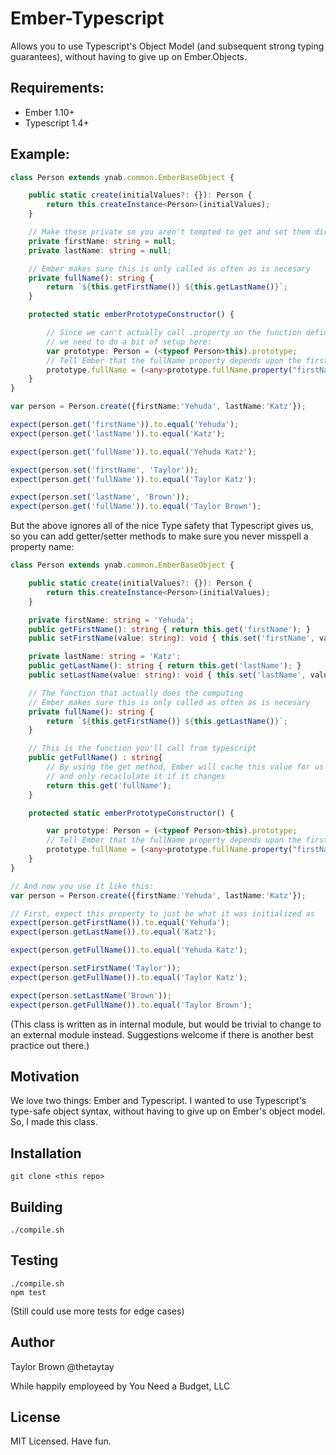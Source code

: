 
Ember-Typescript
====================

Allows you to use Typescript's Object Model (and subsequent strong typing guarantees), without having to give up on Ember.Objects.

## Requirements:

* Ember 1.10+
* Typescript 1.4+

## Example:

```typescript
class Person extends ynab.common.EmberBaseObject {

    public static create(initialValues?: {}): Person {
        return this.createInstance<Person>(initialValues);
    }

    // Make these private so you aren't tempted to get and set them directly
    private firstName: string = null;
    private lastName: string = null;

    // Ember makes sure this is only called as often as is necesary
    private fullName(): string {
        return `${this.getFirstName()} ${this.getLastName()}`;
    }

    protected static emberPrototypeConstructor() {

        // Since we can't actually call .property on the function definition (see comments above),
        // we need to do a bit of setup here:
        var prototype: Person = (<typeof Person>this).prototype;
        // Tell Ember that the fullName property depends upon the firstName and lastName properties
        prototype.fullName = (<any>prototype.fullName.property("firstName", "lastName")).readOnly();
    }
}

var person = Person.create({firstName:'Yehuda', lastName:'Katz'});

expect(person.get('firstName')).to.equal('Yehuda');
expect(person.get('lastName')).to.equal('Katz');

expect(person.get('fullName')).to.equal('Yehuda Katz');

expect(person.set('firstName', 'Taylor'));
expect(person.get('fullName')).to.equal('Taylor Katz');

expect(person.set('lastName', 'Brown'));
expect(person.get('fullName')).to.equal('Taylor Brown');

```

But the above ignores all of the nice Type safety that Typescript gives us,
so you can add getter/setter methods to make sure you never misspell a property name:

```typescript
class Person extends ynab.common.EmberBaseObject {

    public static create(initialValues?: {}): Person {
        return this.createInstance<Person>(initialValues);
    }

    private firstName: string = 'Yehuda';
    public getFirstName(): string { return this.get('firstName'); }
    public setFirstName(value: string): void { this.set('firstName', value); }

    private lastName: string = 'Katz';
    public getLastName(): string { return this.get('lastName'); }
    public setLastName(value: string): void { this.set('lastName', value); }

    // The function that actually does the computing
    // Ember makes sure this is only called as often as is necesary
    private fullName(): string {
        return `${this.getFirstName()} ${this.getLastName()}`;
    }

    // This is the function you'll call from typescript
    public getFullName() : string{
        // By using the get method, Ember will cache this value for us
        // and only recaclulate it if it changes
        return this.get('fullName');
    }

    protected static emberPrototypeConstructor() {

        var prototype: Person = (<typeof Person>this).prototype;
        // Tell Ember that the fullName property depends upon the firstName and lastName properties
        prototype.fullName = (<any>prototype.fullName.property("firstName", "lastName")).readOnly();
    }
}

// And now you use it like this:
var person = Person.create({firstName:'Yehuda', lastName:'Katz'});

// First, expect this property to just be what it was initialized as
expect(person.getFirstName()).to.equal('Yehuda');
expect(person.getLastName()).to.equal('Katz');

expect(person.getFullName()).to.equal('Yehuda Katz');

expect(person.setFirstName('Taylor'));
expect(person.getFullName()).to.equal('Taylor Katz');

expect(person.setLastName('Brown'));
expect(person.getFullName()).to.equal('Taylor Brown');

```

(This class is written as in internal module, but would be trivial to change to an external module instead.
Suggestions welcome if there is another best practice out there.)

## Motivation

We love two things: Ember and Typescript. I wanted to use Typescript's type-safe object syntax,
without having to give up on Ember's object model. So, I made this class.

## Installation

`git clone <this repo>`

## Building

`./compile.sh`

## Testing

```
./compile.sh
npm test
```

(Still could use more tests for edge cases)

## Author

Taylor Brown
@thetaytay

While happily employeed by You Need a Budget, LLC

## License

MIT Licensed. Have fun.